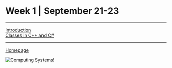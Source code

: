 # Week 1 | September 21-23
---

[Introduction](pages/lect1.md) <br>
[Classes in C++ and C#](pages/classes.md) <br>

---

[Homepage](index.md)

![Computing Systems!](https://www.tutlane.com/images/csharp/csharp_class_example_detailed_description.png)

